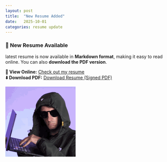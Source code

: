 ```yaml
---
layout: post
title:  "New Resume Added"
date:   2025-10-01
categories: resume update
---
```


### 📄 New Resume Available

 latest resume is now available in **Markdown format**, making it easy to read online. You can also **download the PDF version**. 

**🔗 View Online:** [Check out my resume](https://surajitsen.live/resume)  
**⬇️ Download PDF:** [Download Resume (Signed PDF)](https://surajitsen.live/assets/resume_latest_2025_signed.pdf)

![alt text](/assets/images/hehe.gif)